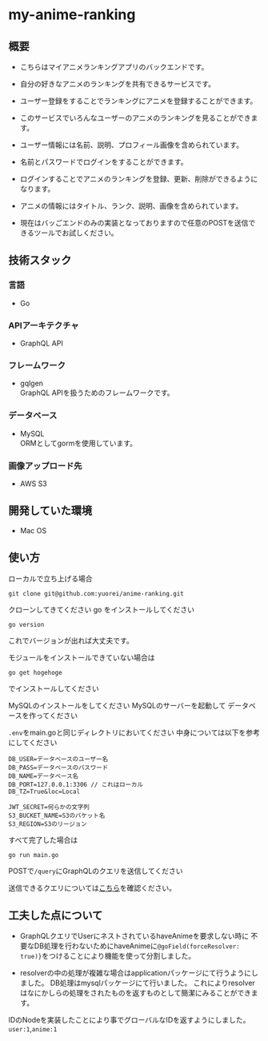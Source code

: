 # my-anime-ranking
## 概要
- こちらはマイアニメランキングアプリのバックエンドです。  
- 自分の好きなアニメのランキングを共有できるサービスです。  

- ユーザー登録をすることでランキングにアニメを登録することができます。  
- このサービスでいろんなユーザーのアニメのランキングを見ることができます。  
- ユーザー情報には名前、説明、プロフィール画像を含められています。  
- 名前とパスワードでログインをすることができます。  
- ログインすることでアニメのランキングを登録、更新、削除ができるようになります。  
- アニメの情報にはタイトル、ランク、説明、画像を含められています。  


- 現在はバッごエンドのみの実装となっておりますので任意のPOSTを送信できるツールでお試しください。  
## 技術スタック
### 言語
- Go
### APIアーキテクチャ
- GraphQL API
### フレームワーク
- gqlgen  
GraphQL APIを扱うためのフレームワークです。
### データベース
- MySQL  
ORMとしてgormを使用しています。
### 画像アップロード先
- AWS S3
## 開発していた環境
- Mac OS
## 使い方
ローカルで立ち上げる場合
```
git clone git@github.com:yuorei/anime-ranking.git
```
クローンしてきてください
go をインストールしてください
```
go version
```
これでバージョンが出れば大丈夫です。

モジュールをインストールできていない場合は
```
go get hogehoge
```
でインストールしてください

MySQLのインストールをしてください
MySQLのサーバーを起動して
データベースを作ってください

`.env`をmain.goと同じディレクトリにおいてください
中身については以下を参考にしてください
```
DB_USER=データベースのユーザー名
DB_PASS=データベースのパスワード
DB_NAME=データベース名
DB_PORT=127.0.0.1:3306 // これはローカル
DB_TZ=True&loc=Local

JWT_SECRET=何らかの文字列
S3_BUCKET_NAME=S3のバケット名
S3_REGION=S3のリージョン
```
すべて完了した場合は
```
go run main.go
```

POSTで`/query`にGraphQLのクエリを送信してください

送信できるクエリについては[こちら](./query.md)を確認ください。

## 工夫した点について
- GraphQLクエリでUserにネストされているhaveAnimeを要求しない時に
不要なDB処理を行わないためにhaveAnimeに`@goField(forceResolver: true)}`をつけることにより機能を使って分割しました。

- resolverの中の処理が複雑な場合はapplicationパッケージにて行うようにしました。
DB処理はmysqlパッケージにて行いました。
これによりresolverはなにかしらの処理をされたものを返すものとして簡潔にみることができます。  

IDのNodeを実装したことにより事でグローバルなIDを返すようにしました。  
`user:1`,`anime:1`